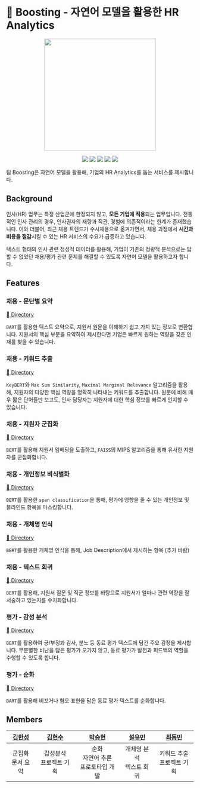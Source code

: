 # 🚀 Boosting - 자연어 모델을 활용한 HR Analytics
<p align="center">
  <img width=300 src=https://user-images.githubusercontent.com/105059564/219948000-5174245a-ac16-4bc4-b3e8-32028dcee6a5.svg>
</p>

<p align="center">
  <img src="https://img.shields.io/badge/Python-3776AB?style=for-the-badge&logo=Python&logoColor=white">
  <img src="https://img.shields.io/badge/PyTorch-EE4C2C?style=for-the-badge&logo=Pytorch&logoColor=white">
  <img src="https://img.shields.io/badge/FAISS-4080B4?style=for-the-badge&logoColor=black">
  <img src="https://img.shields.io/badge/Transformers-F0DB4E?style=for-the-badge&logoColor=black">
  <img src="https://img.shields.io/badge/React-61DAFB?style=for-the-badge&logo=React&logoColor=black">
</p>

팀 Boosting은 자연어 모델을 활용해, 기업의 HR Analytics를 돕는 서비스를 제시합니다.

## Background

인사(HR) 업무는 특정 산업군에 한정되지 않고, **모든 기업에 적용**되는 업무입니다. 전통적인 인사 관리의 경우, 인사권자의 재량과 직관, 경험에 의존적이라는 한계가 존재했습니다. 이와 더불어, 최근 채용 트렌드가 수시채용으로 옮겨가면서, 채용 과정에서 **시간과 비용을 절감**시킬 수 있는 HR 서비스의 수요가 급증하고 있습니다.

텍스트 형태의 인사 관련 정성적 데이터를 활용해, 기업이 기존의 정량적 분석으로는 답할 수 없었던 채용/평가 관련 문제를 해결할 수 있도록 자연어 모델을 활용하고자 합니다.

## Features
### 채용 - 문단별 요약
[🔗 Directory](https://github.com/gustn9609/kpmg_boosting/tree/main/summarization)

[comment]: <> (한정된 시간과 인력으로, 다수의 지원서를 면밀히 검토하는 것은 매우 어렵고 비효율적입니다.)

```BART```를 활용한 텍스트 요약으로, 지원서 원문을 이해하기 쉽고 가치 있는 정보로 변환합니다. 지원서의 핵심 부분을 요약하여 제시한다면 기업은 빠르게 원하는 역량을 갖춘 인재를 찾을 수 있습니다.

### 채용 - 키워드 추출
[🔗 Directory](https://github.com/gustn9609/kpmg_boosting/tree/main/KeyBERT)

[comment]: <> (지원서의 키워드를 추출하여, 간단한 정보만으로 지원자의 성향과 경험을 파악할 수 있습니다. 자연어 모델을 통해, 기존의 단순 단어 일치 여부를 지표로 하는 알고리즘을 넘어, 보다 의미있는 결과물을 도출하고자 합니다.)

```KeyBERT```와 ```Max Sum Similarity```, ```Maximal Marginal Relevance``` 알고리즘을 활용해, 지원자의 다양한 핵심 역량을 명확히 나타내는 키워드를 추출합니다. 원문에 비해 매우 짧은 단어들만 보고도, 인사 담당자는 지원자에 대한 핵심 정보를 빠르게 인지할 수 있습니다.


### 채용 - 지원자 군집화
[🔗 Directory](https://github.com/gustn9609/kpmg_boosting/tree/main/clustering)

[comment]: <> (다수의 지원자의 특성을 모두 기억하는 것은 불가능합니다. 이미 보았던 정보를 다시 확인하는 과정은 채용 과정 중 비효율을 초래합니다.)

```BERT```를 활용해 지원서 임베딩을 도출하고, ```FAISS```의 MIPS 알고리즘을 통해 유사한 지원자를 군집화합니다.

### 채용 - 개인정보 비식별화
[🔗 Directory](https://github.com/gustn9609/kpmg_boosting/tree/main/filtering)

[comment]: <> (직무와 무관한 개인정보 및 블라인드 항목을 검토하기 위해서는 많은 시간을 소모해야 하며, 채용 담당자가 해당 항목을 보는 경우, 지원자에 대한 공정하지 못한 평가가 이루어질 수 있습니다.)

```BERT```를 활용한 ```span classification```을 통해, 평가에 영향을 줄 수 있는 개인정보 및 블라인드 항목을 마스킹합니다.

### 채용 - 개체명 인식
[🔗 Directory](https://github.com/gustn9609/kpmg_boosting/tree/main/ner)

[comment]: <> (지원서는 지원자의 세부 역량을 살펴보기 위한 수단이지만, 모든 지원서를 상세히 읽는 것은 불가능합니다. 긴 지원서에서 기업이 원하는 역량을 찾기 위해서는 많은 시간이 소모됩니다.)

```BERT```를 활용한 개체명 인식을 통해, Job Description에서 제시하는 항목 (추가 바람)

### 채용 - 텍스트 회귀
[🔗 Directory](https://github.com/gustn9609/kpmg_boosting/tree/main/regression)

[comment]: <> (지원서는 지원자의 세부 역량을 살펴보기 위한 수단이지만, 모든 지원서를 상세히 읽는 것은 불가능합니다. 긴 지원서에서 기업이 원하는 역량을 찾기 위해서는 많은 시간이 소모됩니다.)

```BERT```를 활용해, 지원서 질문 및 직군 정보를 바탕으로 지원서가 얼마나 관련 역량을 잘 서술하고 있는지를 수치화합니다. 

### 평가 - 감성 분석
[🔗 Directory](https://github.com/gustn9609/kpmg_boosting/tree/main/sentiment)

```BERT```를 활용하여 긍/부정과 감사, 분노 등 동료 평가 텍스트에 담긴 주요 감정을 제시합니다. 무분별한 비난을 담은 평가가 오가지 않고, 동료 평가가 발전과 피드백의 역할을 수행할 수 있도록 합니다.

### 평가 - 순화
[🔗 Directory](https://github.com/gustn9609/kpmg_boosting/tree/main/generation)

```BART```를 활용해 비꼬거나 혐오 표현을 담은 동료 평가 텍스트를 순화합니다.

## Members
| [김한성](https://github.com/dataKim1201) | [김현수](https://github.com/gustn9609) | [박승현](https://github.com/koohack) | [설유민](https://github.com/ymnseol) | [최동민](https://github.com/unknownburphy) |
|:-:|:-:|:-:|:-:|:-:|
| 군집화<br>문서 요약 | 감성분석<br>프로젝트 기획 | 순화<br>자연어 추론<br>프로토타입 개발 | 개체명 분석<br>텍스트 회귀 | 키워드 추출<br>프로젝트 기획 |
